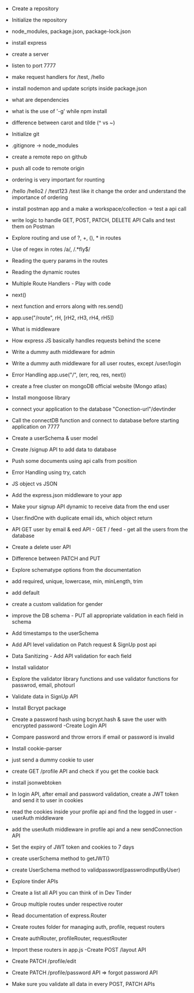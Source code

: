 - Create a repository
- Initialize the repository
- node_modules, package.json, package-lock.json
- install express
- create a server
- listen to port 7777
- make request handlers for /test, /hello
- install nodemon and update scripts inside package.json
- what are dependencies
- what is the use of '-g' while npm install
- difference between carot and tilde (^ vs ~)


- Initialize git 
- .gitignore -> node_modules
- create a remote repo on github
- push all code to remote origin
- ordering is very important for rounting
- /hello /hello2 / /test123 /test like it change the order and understand the importance of ordering
- install postman app and a make a workspace/collection -> test a api call
- write logic to handle GET, POST, PATCH, DELETE API Calls and test them on Postman
- Explore routing and use of ?, +, (), * in routes 
- Use of regex in rotes /a/, /.*fly$/
- Reading the query params in the routes
- Reading the dynamic routes

- Multiple Route Handlers - Play with code
- next()
- next function and errors along with res.send()
- app.use("/route", rH, [rH2, rH3, rH4, rH5])
- What is middleware 
- How express JS basically handles requests behind the scene
- Write a dummy auth middleware for admin
- Write a dummy auth middleware for all user routes, except /user/login
- Error Handling app.use("/", (err, req, res, next))

- create a free cluster on mongoDB official website (Mongo atlas)
- Install mongoose library
- connect your application to the database "Conection-url"/devtinder
- Call the connectDB function and connect to database before starting application on 7777
- Create a userSchema & user model
- Create /signup API to add data to database
- Push some documents using api calls from position
- Error Handling using try, catch

- JS object vs JSON
- Add the express.json middleware to your app
- Make your signup API dynamic to receive data from the end user
- User.findOne with duplicate email ids, which object return
- API GET user by email & eed API - GET / feed - get all the users from the database
- Create a delete user API
- Difference between PATCH and PUT

- Explore schematype options from the documentation
- add required, unique, lowercase, min, minLength, trim
- add default
- create a custom validation for gender
- improve the DB schema - PUT all appropriate validation in each field in schema
- Add timestamps to the userSchema
- Add API level validation on Patch request & SignUp post api
- Data Sanitizing - Add API validation for each field
- Install validator
- Explore the validator library functions and use validator functions for passwrod, email, photourl

- Validate data in SignUp API
- Install Bcrypt package
- Create a password hash using bcrypt.hash & save the user with encrypted password
-Create Login API 
- Compare password and throw errors if email or password is invalid

- Install cookie-parser
- just send a dummy cookie to user
- create GET /profile API and check if you get the cookie back
- install jsonwebtoken
- In login API, after email and password validation, create a JWT token and send it to user in cookies
- read the cookies inside your profile api and find the logged in user
-userAuth middleware
- add the userAuth middleware in profile api and a new sendConnection API
- Set the expiry of JWT token and cookies to 7 days
- create userSchema method to getJWT()
- create UserSchema method to validpassword(passwrodInputByUser)

- Explore tinder APIs
- Create a list all API you can think of in Dev Tinder
- Group multiple routes under respective router
- Read documentation of express.Router
- Create routes folder for managing auth, profile, request routers
- Create authRouter, profileRouter, requestRouter
- Import these routers in app.js
-Create POST /layout API
- Create PATCH /profile/edit
- Create PATCH /profile/password API => forgot password API
- Make sure you validate all data in every POST, PATCH APIs